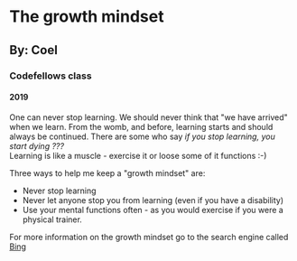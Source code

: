 
# **The growth mindset**

## By: Coel
### Codefellows class
#### 2019

One can never stop learning.  We should never think that "we have arrived" when we learn.
From the womb, and before, learning starts and should always be continued.  There are some 
who say *if you stop learning, you start dying ???*  
Learning is like a muscle - exercise it or loose some of it functions  :-)

Three ways to help me keep a "growth mindset" are:
- Never stop learning
- Never let anyone stop you from learning (even if you have a disability)
- Use your mental functions often - as you would exercise if you were a physical trainer.


For more information on the growth mindset go to the search engine called [Bing](http://www.bing.com)  
